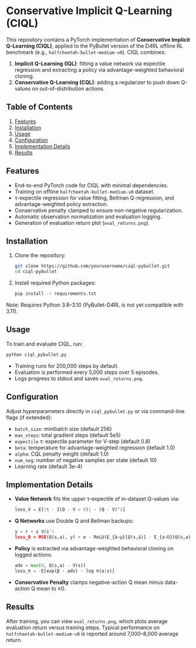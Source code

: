 # Conservative Implicit Q-Learning (CIQL)

This repository contains a PyTorch implementation of **Conservative Implicit Q-Learning (CIQL)**,
applied to the PyBullet version of the D4RL offline RL benchmark (e.g., `halfcheetah-bullet-medium-v0`).
CIQL combines:
1. **Implicit Q-Learning (IQL)**: fitting a value network via expectile regression and extracting a policy via advantage-weighted behavioral cloning.
2. **Conservative Q-Learning (CQL)**: adding a regularizer to push down Q-values on out-of-distribution actions.

## Table of Contents
1. [Features](#features)
2. [Installation](#installation)
3. [Usage](#usage)
4. [Configuration](#configuration)
5. [Implementation Details](#implementation-details)
6. [Results](#results)
   
## Features
- End-to-end PyTorch code for CIQL with minimal dependencies.
- Training on offline `halfcheetah-bullet-medium-v0` dataset.
- τ-expectile regression for value fitting, Bellman Q-regression, and advantage-weighted policy extraction.
- Conservative penalty clamped to ensure non-negative regularization.
- Automatic observation normalization and evaluation logging.
- Generation of evaluation return plot (`eval_returns.png`).

## Installation
1. Clone the repository:
   ```bash
   git clone https://github.com/yourusername/ciql-pybullet.git
   cd ciql-pybullet
   ```
2. Install required Python packages:
   ```bash
   pip install -r requirements.txt
   ```
Note: Requires Python 3.8–3.10 (PyBullet-D4RL is not yet compatible with 3.11).

## Usage
To train and evaluate CIQL, run:
```bash
python ciql_pybullet.py
```
- Training runs for 200,000 steps by default.
- Evaluation is performed every 5,000 steps over 5 episodes.
- Logs progress to stdout and saves `eval_returns.png`.

## Configuration
Adjust hyperparameters directly in `ciql_pybullet.py` or via command-line flags (if extended):
- `batch_size`: minibatch size (default 256)
- `max_steps`: total gradient steps (default 5e5)
- `expectile` τ: expectile parameter for V-step (default 0.8)
- `beta`: temperature for advantage-weighted regression (default 1.0)
- `alpha`: CQL penalty weight (default 1.0)
- `num_neg`: number of negative samples per state (default 10)
- Learning rate (default 3e-4)

## Implementation Details
- **Value Network** fits the upper τ-expectile of in-dataset Q-values via:
 
  ```python
  loss_V = E[|τ - I(Q - V < 0)| · (Q - V)^2]
  ```
- **Q Networks** use Double Q and Bellman backups:
 
  ```python
  y = r + γ V(s')
  loss_Q = MSE(Q(s,a), y) + α · ReLU(E_{ā∼μ}[Q(s,ā)] - E_{a∼D}[Q(s,a)])
  ```
- **Policy** is extracted via advantage-weighted behavioral cloning on logged actions:
 
  ```python
  adv = max(0, Q(s,a) - V(s))
  loss_π = -E[exp(β · adv) · log π(a|s)]
  ```
- **Conservative Penalty** clamps negative-action Q mean minus data-action Q mean to ≥0.

## Results
After training, you can view `eval_returns.png`, which plots average evaluation return
versus training steps. Typical performance on `halfcheetah-bullet-medium-v0` is reported around
7,000–8,000 average return.
